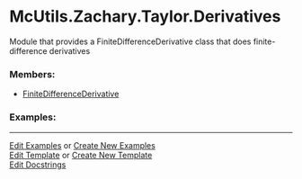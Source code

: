 # <a id="McUtils.Zachary.Taylor.Derivatives">McUtils.Zachary.Taylor.Derivatives</a>
    
Module that provides a FiniteDifferenceDerivative class that does finite-difference derivatives

### Members:

  - [FiniteDifferenceDerivative](Derivatives/FiniteDifferenceDerivative.md)

### Examples:



___

[Edit Examples](https://github.com/McCoyGroup/References/edit/gh-pages/Documentation/examples/McUtils/Zachary/Taylor/Derivatives.md) or 
[Create New Examples](https://github.com/McCoyGroup/References/new/gh-pages/?filename=Documentation/examples/McUtils/Zachary/Taylor/Derivatives.md) <br/>
[Edit Template](https://github.com/McCoyGroup/References/edit/gh-pages/Documentation/templates/McUtils/Zachary/Taylor/Derivatives.md) or 
[Create New Template](https://github.com/McCoyGroup/References/new/gh-pages/?filename=Documentation/templates/McUtils/Zachary/Taylor/Derivatives.md) <br/>
[Edit Docstrings](https://github.com/McCoyGroup/McUtils/edit/master/Zachary/Taylor/Derivatives/__init__.py?message=Update%20Docs)